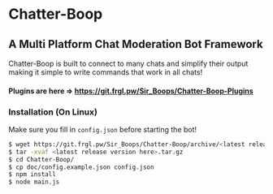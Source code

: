 # Chatter-Boop
## A Multi Platform Chat Moderation Bot Framework

Chatter-Boop is built to connect to many chats and simplify their output making it simple to write commands that work in all chats!

#### Plugins are here => https://git.frgl.pw/Sir_Boops/Chatter-Boop-Plugins

### Installation (On Linux)
Make sure you fill in ```config.json``` before starting the bot!
```sh
$ wget https://git.frgl.pw/Sir_Boops/Chatter-Boop/archive/<latest release version here>.tar.gz
$ tar -xvaf <latest release version here>.tar.gz
$ cd Chatter-Boop/
$ cp doc/config.example.json config.json
$ npm install
$ node main.js
```
